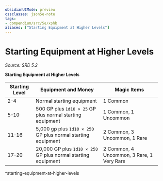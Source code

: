 ```yaml
---
obsidianUIMode: preview
cssclasses: json5e-note
tags:
- compendium/src/5e/xphb
aliases: ["Starting Equipment at Higher Levels"]
---
```

# Starting Equipment at Higher Levels
*Source: SRD 5.2* 

**Starting Equipment at Higher Levels**

| Starting Level | Equipment and Money | Magic Items |
|----------------|---------------------|-------------|
| 2–4 | Normal starting equipment | 1 Common |
| 5–10 | 500 GP plus `1d10 × 25` GP plus normal starting equipment | 1 Common, 1 Uncommon |
| 11–16 | 5,000 gp plus `1d10 × 250` GP plus normal starting equipment | 2 Common, 3 Uncommon, 1 Rare |
| 17–20 | 20,000 GP plus `1d10 × 250` GP plus normal starting equipment | 2 Common, 4 Uncommon, 3 Rare, 1 Very Rare |
^starting-equipment-at-higher-levels